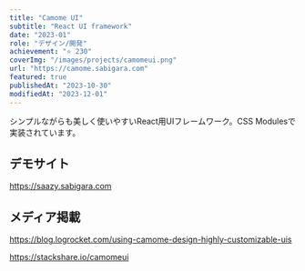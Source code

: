 ```yaml
---
title: "Camome UI"
subtitle: "React UI framework"
date: "2023-01"
role: "デザイン/開発"
achievement: "⭐️ 230"
coverImg: "/images/projects/camomeui.png"
url: "https://camome.sabigara.com"
featured: true
publishedAt: "2023-10-30"
modifiedAt: "2023-12-01"
---
```


シンプルながらも美しく使いやすいReact用UIフレームワーク。CSS Modulesで実装されています。

## デモサイト

https://saazy.sabigara.com

## メディア掲載

https://blog.logrocket.com/using-camome-design-highly-customizable-uis

https://stackshare.io/camomeui
